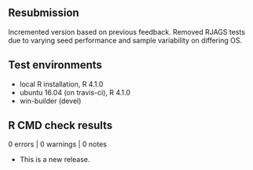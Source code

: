 ## Resubmission
Incremented version based on previous feedback. Removed RJAGS tests due to varying seed performance and sample variability on differing OS.


## Test environments
* local R installation, R 4.1.0
* ubuntu 16.04 (on travis-ci), R 4.1.0
* win-builder (devel)

## R CMD check results

0 errors | 0 warnings | 0 notes

* This is a new release.
